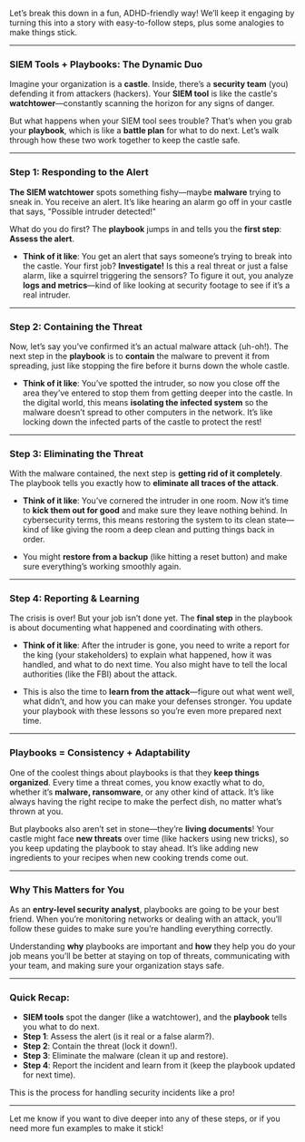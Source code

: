 Let’s break this down in a fun, ADHD-friendly way! We’ll keep it engaging by turning this into a story with easy-to-follow steps, plus some analogies to make things stick.

---

### **SIEM Tools + Playbooks: The Dynamic Duo**  
Imagine your organization is a **castle**. Inside, there’s a **security team** (you) defending it from attackers (hackers). Your **SIEM tool** is like the castle's **watchtower**—constantly scanning the horizon for any signs of danger. 

But what happens when your SIEM tool sees trouble? That’s when you grab your **playbook**, which is like a **battle plan** for what to do next. Let’s walk through how these two work together to keep the castle safe.

---

### **Step 1: Responding to the Alert**  
**The SIEM watchtower** spots something fishy—maybe **malware** trying to sneak in. You receive an alert. It’s like hearing an alarm go off in your castle that says, "Possible intruder detected!"

What do you do first? The **playbook** jumps in and tells you the **first step**: **Assess the alert**.

- **Think of it like**: You get an alert that says someone’s trying to break into the castle. Your first job? **Investigate!** Is this a real threat or just a false alarm, like a squirrel triggering the sensors? To figure it out, you analyze **logs and metrics**—kind of like looking at security footage to see if it’s a real intruder.

---

### **Step 2: Containing the Threat**  
Now, let’s say you’ve confirmed it’s an actual malware attack (uh-oh!). The next step in the **playbook** is to **contain** the malware to prevent it from spreading, just like stopping the fire before it burns down the whole castle.

- **Think of it like**: You’ve spotted the intruder, so now you close off the area they’ve entered to stop them from getting deeper into the castle. In the digital world, this means **isolating the infected system** so the malware doesn’t spread to other computers in the network. It’s like locking down the infected parts of the castle to protect the rest!

---

### **Step 3: Eliminating the Threat**  
With the malware contained, the next step is **getting rid of it completely**. The playbook tells you exactly how to **eliminate all traces of the attack**.

- **Think of it like**: You’ve cornered the intruder in one room. Now it’s time to **kick them out for good** and make sure they leave nothing behind. In cybersecurity terms, this means restoring the system to its clean state—kind of like giving the room a deep clean and putting things back in order.

- You might **restore from a backup** (like hitting a reset button) and make sure everything’s working smoothly again.

---

### **Step 4: Reporting & Learning**  
The crisis is over! But your job isn’t done yet. The **final step** in the playbook is about documenting what happened and coordinating with others.

- **Think of it like**: After the intruder is gone, you need to write a report for the king (your stakeholders) to explain what happened, how it was handled, and what to do next time. You also might have to tell the local authorities (like the FBI) about the attack.

- This is also the time to **learn from the attack**—figure out what went well, what didn’t, and how you can make your defenses stronger. You update your playbook with these lessons so you’re even more prepared next time.

---

### **Playbooks = Consistency + Adaptability**  
One of the coolest things about playbooks is that they **keep things organized**. Every time a threat comes, you know exactly what to do, whether it’s **malware, ransomware**, or any other kind of attack. It’s like always having the right recipe to make the perfect dish, no matter what’s thrown at you.

But playbooks also aren’t set in stone—they’re **living documents**! Your castle might face **new threats** over time (like hackers using new tricks), so you keep updating the playbook to stay ahead. It’s like adding new ingredients to your recipes when new cooking trends come out. 

---

### **Why This Matters for You**  
As an **entry-level security analyst**, playbooks are going to be your best friend. When you’re monitoring networks or dealing with an attack, you’ll follow these guides to make sure you’re handling everything correctly. 

Understanding **why** playbooks are important and **how** they help you do your job means you’ll be better at staying on top of threats, communicating with your team, and making sure your organization stays safe.

---

### **Quick Recap**:
- **SIEM tools** spot the danger (like a watchtower), and the **playbook** tells you what to do next.
- **Step 1**: Assess the alert (is it real or a false alarm?).
- **Step 2**: Contain the threat (lock it down!).
- **Step 3**: Eliminate the malware (clean it up and restore).
- **Step 4**: Report the incident and learn from it (keep the playbook updated for next time).
  
This is the process for handling security incidents like a pro!

---

Let me know if you want to dive deeper into any of these steps, or if you need more fun examples to make it stick!